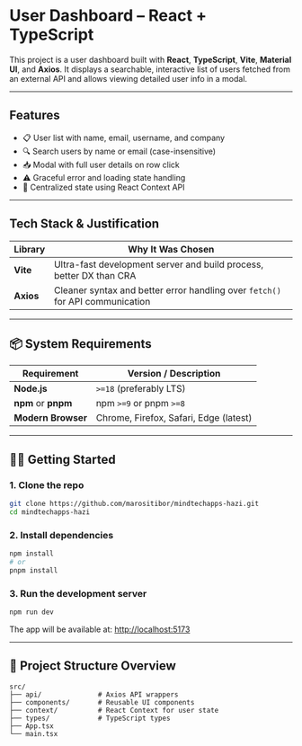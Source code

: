 #  User Dashboard – React + TypeScript

This project is a user dashboard built with **React**, **TypeScript**, **Vite**, **Material UI**, and **Axios**. It displays a searchable, interactive list of users fetched from an external API and allows viewing detailed user info in a modal.

---

##  Features

- 📋 User list with name, email, username, and company
- 🔍 Search users by name or email (case-insensitive)
- 📥 Modal with full user details on row click
- ⚠️ Graceful error and loading state handling
- 💾 Centralized state using React Context API

---

##  Tech Stack & Justification

| Library       | Why It Was Chosen                                                                 |
|---------------|------------------------------------------------------------------------------------|
| **Vite**      | Ultra-fast development server and build process, better DX than CRA     |
| **Axios**     | Cleaner syntax and better error handling over `fetch()` for API communication      |

---

## 📦 System Requirements

| Requirement         | Version / Description                 |
|---------------------|----------------------------------------|
| **Node.js**         | `>=18` (preferably LTS)               |
| **npm** or **pnpm** | npm `>=9` or pnpm `>=8`               |
| **Modern Browser**  | Chrome, Firefox, Safari, Edge (latest)|

---

## 🏃‍♂️ Getting Started

### 1. Clone the repo

```bash
git clone https://github.com/marositibor/mindtechapps-hazi.git
cd mindtechapps-hazi
```

### 2. Install dependencies

```bash
npm install
# or
pnpm install
```

### 3. Run the development server

```bash
npm run dev
```

The app will be available at: [http://localhost:5173](http://localhost:5173)

---

## 📁 Project Structure Overview

```
src/
├── api/              # Axios API wrappers
├── components/       # Reusable UI components
├── context/          # React Context for user state
├── types/            # TypeScript types
├── App.tsx
└── main.tsx
```
